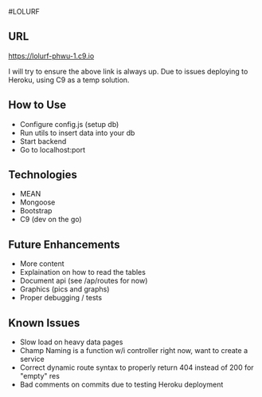 #LOLURF

## URL
https://lolurf-phwu-1.c9.io

 I will try to ensure the above link is always up. 
 Due to issues deploying to Heroku, using C9 
 as a temp solution.
 
## How to Use
- Configure config.js (setup db)
- Run utils to insert data into your db
- Start backend
- Go to localhost:port

## Technologies
* MEAN
* Mongoose
* Bootstrap
* C9 (dev on the go)

## Future Enhancements
* More content
* Explaination on how to read the tables
* Document api (see /ap/routes for now)
* Graphics (pics and graphs)
* Proper debugging / tests

## Known Issues
* Slow load on heavy data pages
* Champ Naming is a function w/i controller right now, want to create a service
* Correct dynamic route syntax to properly return 404 instead of 200 for "empty" res
* Bad comments on commits due to testing Heroku deployment

